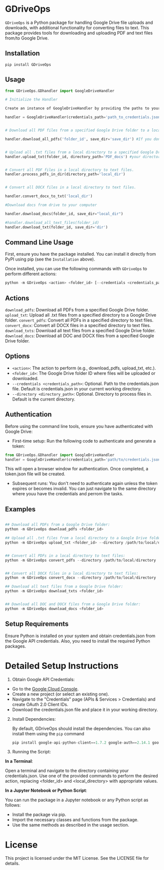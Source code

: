 # GDriveOps

`GDriveOps` is a Python package for handling Google Drive file uploads and downloads, with additional functionality for converting files to text.  This package provides tools for downloading and uploading PDF and text files from/to Google Drive.


## Installation

`pip install GDriveOps`


## Usage

```python
from GDriveOps.GDhandler import GoogleDriveHandler

# Initialize the Handler

Create an instance of GoogleDriveHandler by providing the paths to your token.json & credentials.json files.

handler = GoogleDriveHandler(credentials_path='path_to_credentials.json')


# Download all PDF files from a specified Google Drive folder to a local directory.

handler.download_all_pdfs('folder_id', save_dir='save_dir') #If you don't specify the save directory, it will automatically generate one in your present working directory and name it "PDF_docs". Folder ID is the specific Google Drive folder ID.


# Upload all .txt files from a local directory to a specified Google Drive folder.
handler.upload_txt(folder_id, directory_path='PDF_docs') #your directory


# Convert all PDF files in a local directory to text files.
handler.process_pdfs_in_dir(directory_path='local_dir')


# Convert all DOCX files in a local directory to text files.

handler.convert_docx_to_txt('local_dir')

#Download docs from drive to your computer

handler.download_docs(folder_id, save_dir="local_dir")

#handler.download_all_text_files(folder_id)
handler.download_txt(folder_id, save_dir='dir')

```


## Command Line Usage
First, ensure you have the package installed. You can install it directly from PyPI using pip (see the `Installation` above).


Once installed, you can use the following commands with `GDriveOps` to perform different actions:

```python
python -m GDriveOps <action> <folder_id> [--credentials <credentials_path>] [--directory <directory_path>]
```

## Actions
`download_pdfs`: Download all PDFs from a specified Google Drive folder.
`upload_txt`: Upload all .txt files from a specified directory to a Google Drive folder.
`convert_pdfs`: Convert all PDFs in a specified directory to text files.
`convert_docx`: Convert all DOCX files in a specified directory to text files.
`download_txts`: Download all text files from a specified Google Drive folder.
`download_docs`: Download all DOC and DOCX files from a specified Google Drive folder.

## Options
- `<action>`: The action to perform (e.g., download_pdfs, upload_txt, etc.).
- `<folder_id>`: The Google Drive folder ID where files will be uploaded or downloaded.
- `--credentials <credentials_path>`: Optional. Path to the credentials.json file. Default is credentials.json in your current working directory.
- `--directory <directory_path>`: Optional. Directory to process files in. Default is the current directory.


## Authentication
Before using the command line tools, ensure you have authenticated with Google Drive:

- First-time setup: Run the following code to authenticate and generate a token:

```python
from GDriveOps.GDhandler import GoogleDriveHandler
handler = GoogleDriveHandler(credentials_path='path/to/credentials.json')
```

This will open a browser window for authentication. Once completed, a token.json file will be created.

- Subsequent runs: You don't need to authenticate again unless the token expires or becomes invalid. You can just navigate to the same directory where youu have the credentials and perrom the tasks.


## Examples

```python

## Download all PDFs from a Google Drive folder:
python -m GDriveOps download_pdfs <folder_id> 

## Upload all .txt files from a local directory to a Google Drive folder:
python -m GDriveOps upload_txt <folder_id> --directory /path/to/local/directory


## Convert all PDFs in a local directory to text files:
python -m GDriveOps convert_pdfs --directory /path/to/local/directory


## Convert all DOCX files in a local directory to text files:
python -m GDriveOps convert_docx --directory /path/to/local/directory

## Download all text files from a Google Drive folder:
python -m GDriveOps download_txts <folder_id>


## Download all DOC and DOCX files from a Google Drive folder:
python -m GDriveOps download_docs <folder_id> 

```



## Setup Requirements
Ensure Python is installed on your system and obtain credentials.json from the Google API credentials. Also, you need to install the required Python packages.

# Detailed Setup Instructions

1. Obtain Google API Credentials:
- Go to the [Google Cloud Console](https://console.cloud.google.com/).
- Create a new project (or select an existing one).
- Navigate to the "Credentials" page (APIs & Services > Credentials) and create OAuth 2.0 Client IDs.
- Download the credentials.json file and place it in your working directory.


2. Install Dependencies:
   
   By default, GDriveOps should install the dependencies. You can also install them using the `pip` command
   ```python
   pip install google-api-python-client==1.7.2 google-auth==2.14.1 google-auth-httplib2==0.0.3 google-auth-oauthlib==0.4.1 PyMuPDF python-docx
   ```

3. Running the Script:
   
**In a Terminal**:

Open a terminal and navigate to the directory containing your credentials.json. Use one of the provided commands to perform the desired action, replacing <folder_id> and <local_directory> with appropriate values.

**In a Jupyter Notebook or Python Script**:

You can run the package in a Jupyter notebook or any Python script as follows:

- Install the package via pip.
- Import the necessary classes and functions from the package.
- Use the same methods as described in the usage section.



# License
This project is licensed under the MIT License. See the LICENSE file for details.